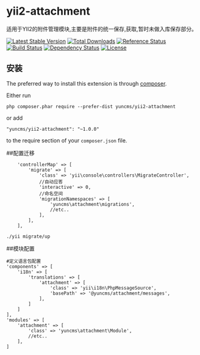 # yii2-attachment

适用于YII2的附件管理模块,主要是附件的统一保存,获取,暂时未做入库保存部分。

[![Latest Stable Version](https://poser.pugx.org/yuncms/yii2-attachment/v/stable.png)](https://packagist.org/packages/yuncms/yii2-attachment)
[![Total Downloads](https://poser.pugx.org/yuncms/yii2-attachment/downloads.png)](https://packagist.org/packages/yuncms/yii2-attachment)
[![Reference Status](https://www.versioneye.com/php/yuncms:yii2-attachment/reference_badge.svg)](https://www.versioneye.com/php/yuncms:yii2-attachment/references)
[![Build Status](https://img.shields.io/travis/yiisoft/yii2-attachment.svg)](http://travis-ci.org/yuncms/yii2-attachment)
[![Dependency Status](https://www.versioneye.com/php/yuncms:yii2-attachment/master/badge.png)](https://www.versioneye.com/php/yuncms:yii2-attachment/master)
[![License](https://poser.pugx.org/yuncms/yii2-attachment/license.svg)](https://packagist.org/packages/yuncms/yii2-attachment)


安装
----

The preferred way to install this extension is through [composer](http://getcomposer.org/download/).

Either run

```
php composer.phar require --prefer-dist yuncms/yii2-attachment
```

or add

```
"yuncms/yii2-attachment": "~1.0.0"
```

to the require section of your `composer.json` file.

##配置迁移

````
    'controllerMap' => [
        'migrate' => [
            'class' => 'yii\console\controllers\MigrateController',
			//自动应答
            'interactive' => 0,
			//命名空间
			'migrationNamespaces' => [
                'yuncms\attachment\migrations',
                //etc..
            ],
        ],
    ],
````

````
./yii migrate/up
````

##模块配置

````
#定义语言包配置
'components' => [
    'i18n' => [
        'translations' => [
            'attachment' => [
                'class' => 'yii\i18n\PhpMessageSource',
                'basePath' => '@yuncms/attachment/messages',
            ],
        ]
    ]
],
'modules' => [
    'attachment' => [
        'class' => 'yuncms\attachment\Module',
        //etc..
    ],
]
````